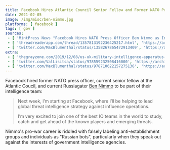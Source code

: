 ```yaml
---
title: Facebook Hires Atlantic Council Senior Fellow and Former NATO Press Officer
date: 2021-02-05
image: /img/misc/ben-nimmo.jpg
platforms: [ facebook ]
tags: [ gov ]
sources:
 - [ 'MintPress News "Facebook Hires NATO Press Officer Ben Nimmo as Intelligence Chief" by Alan Macleod (9 Feb 2021)', 'https://archive.is/hqPLW' ]
 - [ 'threadreaderapp.com/thread/1357813192236425217.html', 'https://archive.is/2d7tw' ]
 - [ 'twitter.com/MaxBlumenthal/status/1358267865472913409', 'https://archive.is/khvEU' ]
extra:
 - [ 'thegrayzone.com/2019/12/08/us-uk-military-intelligence-apparatus-destroy-jeremy-corbyn/', 'https://archive.is/Oh8UA' ]
 - [ 'twitter.com/ValLisitsa/status/978559232508416000', 'https://archive.is/ePWh4' ]
 - [ 'twitter.com/MaxBlumenthal/status/978710622157275136', 'https://archive.is/2lrOO' ]
---
```


Facebook hired former NATO press officer, current senior fellow at the Atlantic
Coucil, and current Russiagater [Ben
Nimmo](https://archive.is/2d7tw#selection-407.1-411.136) to be part of their
intelligence team:

> Next week, I’m starting at Facebook, where I’ll be helping to lead global
> threat intelligence strategy against influence operations.
>
> I’m very excited to join one of the best IO teams in the world to study,
> catch and get ahead of the known players and emerging threats.

Nimmo's pro-war career is riddled with falsely labeling anti-establishment
groups and individuals as "Russian bots", particularly when they speak out
against the interests of government intelligence agencies.
